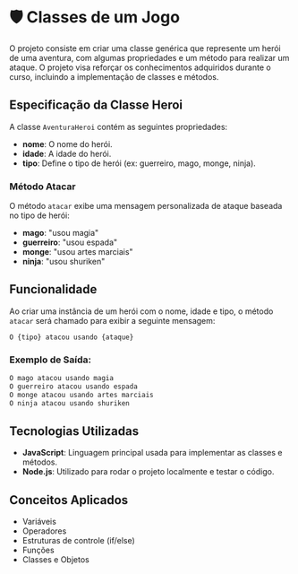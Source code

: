 
# 🛡️ Classes de um Jogo

O projeto consiste em criar uma classe genérica que represente um herói de uma aventura, com algumas propriedades e um método para realizar um ataque. O projeto visa reforçar os conhecimentos adquiridos durante o curso, incluindo a implementação de classes e métodos.

## Especificação da Classe Heroi

A classe `AventuraHeroi` contém as seguintes propriedades:
- **nome**: O nome do herói.
- **idade**: A idade do herói.
- **tipo**: Define o tipo de herói (ex: guerreiro, mago, monge, ninja).

### Método Atacar

O método `atacar` exibe uma mensagem personalizada de ataque baseada no tipo de herói:
- **mago**: "usou magia"
- **guerreiro**: "usou espada"
- **monge**: "usou artes marciais"
- **ninja**: "usou shuriken"

## Funcionalidade

Ao criar uma instância de um herói com o nome, idade e tipo, o método `atacar` será chamado para exibir a seguinte mensagem:
```
O {tipo} atacou usando {ataque}
```

### Exemplo de Saída:
```bash
O mago atacou usando magia
O guerreiro atacou usando espada
O monge atacou usando artes marciais
O ninja atacou usando shuriken
```

##  Tecnologias Utilizadas
- **JavaScript**: Linguagem principal usada para implementar as classes e métodos.
- **Node.js**: Utilizado para rodar o projeto localmente e testar o código.

##  Conceitos Aplicados

- Variáveis
- Operadores
- Estruturas de controle (if/else)
- Funções
- Classes e Objetos



